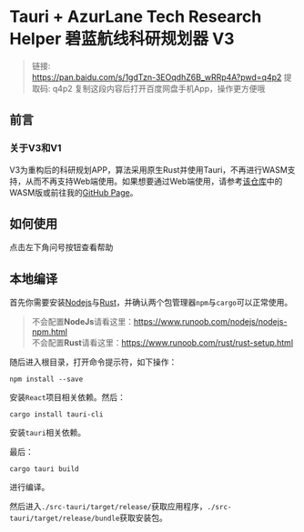 # Tauri + AzurLane Tech Research Helper 碧蓝航线科研规划器 V3

> 链接:  
<https://pan.baidu.com/s/1gdTzn-3EOqdhZ6B_wRRp4A?pwd=q4p2> 提取码: q4p2 复制这段内容后打开百度网盘手机App，操作更方便哦

## 前言

### 关于V3和V1

V3为重构后的科研规划APP，算法采用原生Rust并使用Tauri，不再进行WASM支持，从而不再支持Web端使用。如果想要通过Web端使用，请参考[该仓库][wasm-version]中的WASM版或前往我的[GitHub Page][github-page]。

[wasm-version]: https://github.com/Embers-of-the-Fire/AzurLane-Tech-Research-Helper
[github-page]: https://embers-of-the-fire.github.io/

## 如何使用

点击左下角问号按钮查看帮助

## 本地编译

首先你需要安装[Nodejs](https://nodejs.org/)与[Rust](https://rust-lang.org)，并确认两个包管理器`npm`与`cargo`可以正常使用。

> 不会配置**NodeJs**请看这里：<https://www.runoob.com/nodejs/nodejs-npm.html>  
> 不会配置**Rust**请看这里：<https://www.runoob.com/rust/rust-setup.html>

随后进入根目录，打开命令提示符，如下操作：

```batch
npm install --save
```

安装`React`项目相关依赖。然后：

```batch
cargo install tauri-cli
```

安装`tauri`相关依赖。

最后：

```batch
cargo tauri build
```

进行编译。

然后进入`./src-tauri/target/release/`获取应用程序，`./src-tauri/target/release/bundle`获取安装包。
